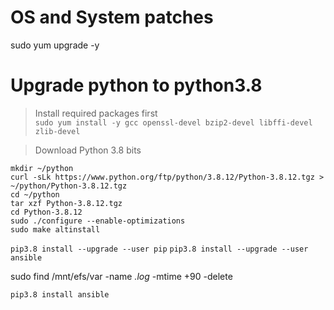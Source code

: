 # OS and System patches
sudo yum upgrade -y


# Upgrade python to python3.8
> Install required packages first  
`sudo yum install -y gcc openssl-devel bzip2-devel libffi-devel zlib-devel`

> Download Python 3.8 bits
```
mkdir ~/python
curl -sLk https://www.python.org/ftp/python/3.8.12/Python-3.8.12.tgz > ~/python/Python-3.8.12.tgz
cd ~/python
tar xzf Python-3.8.12.tgz
cd Python-3.8.12
sudo ./configure --enable-optimizations
sudo make altinstall
```
`pip3.8 install --upgrade --user pip`
`pip3.8 install --upgrade --user ansible`

sudo find /mnt/efs/var -name *.log* -mtime +90 -delete


```
pip3.8 install ansible
```